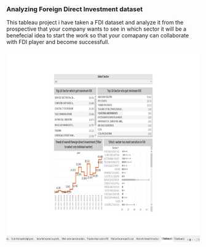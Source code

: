
### Analyzing Foreign Direct Investment dataset

This tableau project i have taken a FDI dataset and analyze it from the prospective that your company wants to see in which sector it will be a benefecial idea to start the work so that your comapany can collaborate with FDI player and become successfull.

<img src="FDI.png" wiidth="1000" height="500"/>
